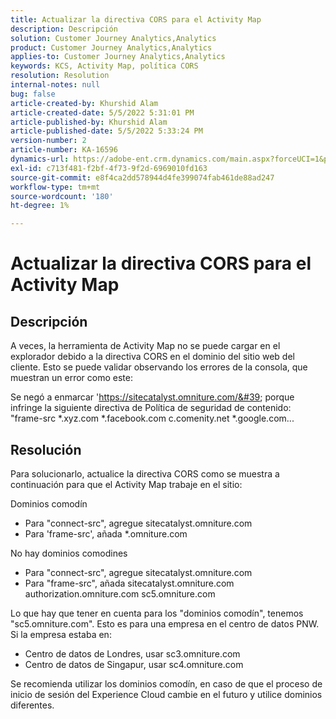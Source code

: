 ```yaml
---
title: Actualizar la directiva CORS para el Activity Map
description: Descripción
solution: Customer Journey Analytics,Analytics
product: Customer Journey Analytics,Analytics
applies-to: Customer Journey Analytics,Analytics
keywords: KCS, Activity Map, política CORS
resolution: Resolution
internal-notes: null
bug: false
article-created-by: Khurshid Alam
article-created-date: 5/5/2022 5:31:01 PM
article-published-by: Khurshid Alam
article-published-date: 5/5/2022 5:33:24 PM
version-number: 2
article-number: KA-16596
dynamics-url: https://adobe-ent.crm.dynamics.com/main.aspx?forceUCI=1&pagetype=entityrecord&etn=knowledgearticle&id=618c4f20-99cc-ec11-a7b5-6045bd00dbbc
exl-id: c713f481-f2bf-4f73-9f2d-6969010fd163
source-git-commit: e8f4ca2dd578944d4fe399074fab461de88ad247
workflow-type: tm+mt
source-wordcount: '180'
ht-degree: 1%

---
```


# Actualizar la directiva CORS para el Activity Map

## Descripción


A veces, la herramienta de Activity Map no se puede cargar en el explorador debido a la directiva CORS en el dominio del sitio web del cliente. Esto se puede validar observando los errores de la consola, que muestran un error como este:

Se negó a enmarcar &#39;https://sitecatalyst.omniture.com/&#39; porque infringe la siguiente directiva de Política de seguridad de contenido: &quot;frame-src \*.xyz.com \*.facebook.com c.comenity.net \*.google.com...


## Resolución


Para solucionarlo, actualice la directiva CORS como se muestra a continuación para que el Activity Map trabaje en el sitio:

Dominios comodín

- Para &quot;connect-src&quot;, agregue sitecatalyst.omniture.com
- Para &#39;frame-src&#39;, añada \*.omniture.com


No hay dominios comodines

- Para &quot;connect-src&quot;, agregue sitecatalyst.omniture.com
- Para &quot;frame-src&quot;, añada sitecatalyst.omniture.com authorization.omniture.com sc5.omniture.com


Lo que hay que tener en cuenta para los &quot;dominios comodín&quot;, tenemos &quot;sc5.omniture.com&quot;. Esto es para una empresa en el centro de datos PNW. Si la empresa estaba en:

- Centro de datos de Londres, usar sc3.omniture.com
- Centro de datos de Singapur, usar sc4.omniture.com


Se recomienda utilizar los dominios comodín, en caso de que el proceso de inicio de sesión del Experience Cloud cambie en el futuro y utilice dominios diferentes.
